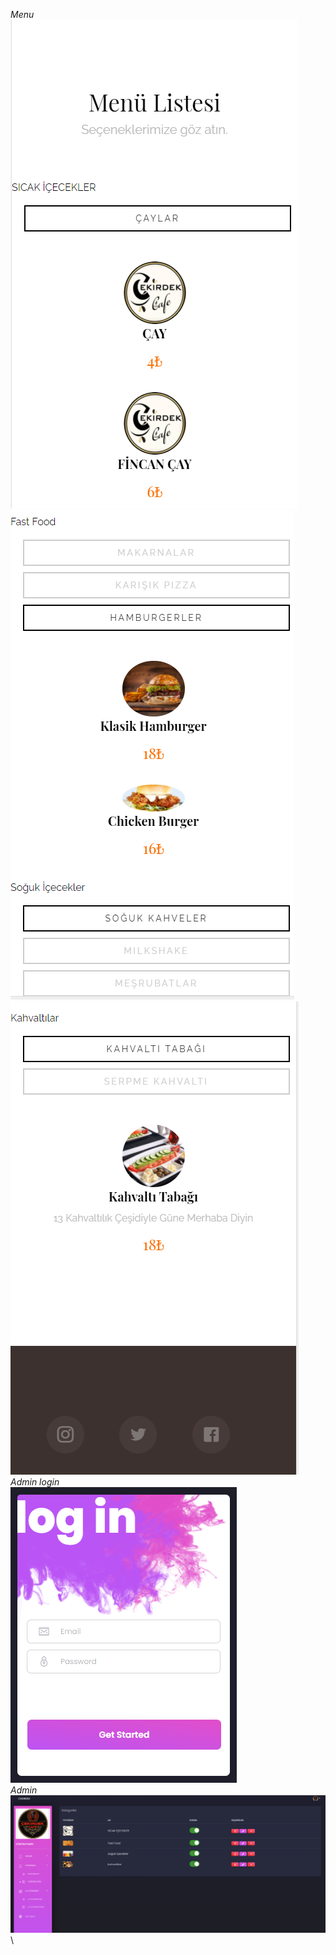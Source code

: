 *Menu*\
![Menu](https://github.com/MumineSimsek/QrMenu/blob/main/images/1.PNG)\
![Menu](https://github.com/MumineSimsek/QrMenu/blob/main/images/2.PNG)\
![Menu](https://github.com/MumineSimsek/QrMenu/blob/main/images/3.PNG)\
*Admin login*\
![admin](https://github.com/MumineSimsek/QrMenu/blob/main/images/4.PNG)\
*Admin*\
![admin](https://github.com/MumineSimsek/QrMenu/blob/main/images/admin.PNG)\
